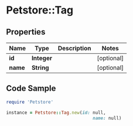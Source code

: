 # Petstore::Tag

## Properties

Name | Type | Description | Notes
------------ | ------------- | ------------- | -------------
**id** | **Integer** |  | [optional] 
**name** | **String** |  | [optional] 

## Code Sample

```ruby
require 'Petstore'

instance = Petstore::Tag.new(id: null,
                                 name: null)
```


